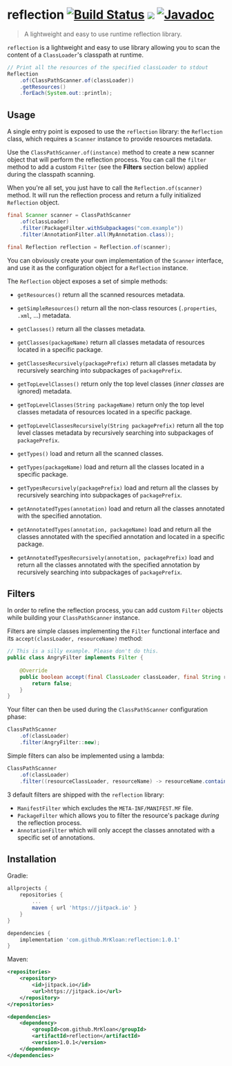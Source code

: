 # reflection [![Build Status](https://travis-ci.org/MrKloan/reflection.svg?branch=master)](https://travis-ci.org/MrKloan/reflection) [![](https://jitpack.io/v/mrkloan/reflection.svg)](https://jitpack.io/#mrkloan/reflection) [![Javadoc](https://img.shields.io/badge/docs-Javadoc-blue.svg)](https://mrkloan.github.io/reflection/index.html)
> A lightweight and easy to use runtime reflection library. 

`reflection` is a lightweight and easy to use library allowing you to scan the content of a `ClassLoader`'s
classpath at runtime.

```java
// Print all the resources of the specified classLoader to stdout
Reflection
	.of(ClassPathScanner.of(classLoader))
	.getResources()
	.forEach(System.out::println);
```

## Usage 

A single entry point is exposed to use the `reflection` library: the `Reflection` class, which requires a `Scanner`
instance to provide resources metadata.

Use the `ClassPathScanner.of(instance)` method to create a new scanner object that will perform the reflection process.
You can call the `filter` method to add a custom `Filter` (see the **Filters** section below) applied during the 
classpath scanning.

When you're all set, you just have to call the `Reflection.of(scanner)` method. It will run the reflection process and
return a fully initialized `Reflection` object.

```java
final Scanner scanner = ClassPathScanner
	.of(classLoader)
	.filter(PackageFilter.withSubpackages("com.example"))
	.filter(AnnotationFilter.all(MyAnnotation.class));

final Reflection reflection = Reflection.of(scanner);
```

You can obviously create your own implementation of the `Scanner` interface, and use it as the configuration object for
a `Reflection` instance.

The `Reflection` object exposes a set of simple methods:

 - `getResources()` return all the scanned resources metadata.
 - `getSimpleResources()` return all the non-class resources (`.properties`, `.xml`, ...) metadata.
 
 
 - `getClasses()` return all the classes metadata.
 - `getClasses(packageName)` return all classes metadata of resources located in a specific package.
 - `getClassesRecursively(packagePrefix)` return all classes metadata by recursively searching into subpackages of `packagePrefix`.
 
 
 - `getTopLevelClasses()` return only the top level classes (*inner classes* are ignored) metadata.
 - `getTopLevelClasses(String packageName)` return only the top level classes metadata of resources located in a specific package.
 - `getTopLevelClassesRecursively(String packagePrefix)` return all the top level classes metadata by recursively searching
	into subpackages of `packagePrefix`.


 - `getTypes()` load and return all the scanned classes.
 - `getTypes(packageName)` load and return all the classes located in a specific package.
 - `getTypesRecursively(packagePrefix)` load and return all the classes by recursively searching into subpackages of `packagePrefix`.
 
 
 - `getAnnotatedTypes(annotation)` load and return all the classes annotated with the specified annotation.
 - `getAnnotatedTypes(annotation, packageName)` load and return all the classes annotated with the specified annotation and
	located in a specific package.
 - `getAnnotatedTypesRecursively(annotation, packagePrefix)` load and return all the classes annotated with the specified
	annotation by recursively searching into subpackages of `packagePrefix`.

## Filters

In order to refine the reflection process, you can add custom `Filter` objects while building your `ClassPathScanner` 
instance.

Filters are simple classes implementing the `Filter` functional interface and its `accept(classLoader, resourceName)`
method:

```java
// This is a silly example. Please don't do this.
public class AngryFilter implements Filter {
	
	@Override
	public boolean accept(final ClassLoader classLoader, final String resourceName) {
		return false;
	}
}
```

Your filter can then be used during the `ClassPathScanner` configuration phase:
```java
ClassPathScanner
	.of(classLoader)
	.filter(AngryFilter::new);
```

Simple filters can also be implemented using a lambda:
```java
ClassPathScanner
	.of(classLoader)
	.filter((resourceClassLoader, resourceName) -> resourceName.contains("Filter"));
```

3 default filters are shipped with the `reflection` library:

 - `ManifestFilter` which excludes the `META-INF/MANIFEST.MF` file.
 - `PackageFilter` which allows you to filter the resource's package *during* the reflection process.
 - `AnnotationFilter` which will only accept the classes annotated with a specific set of annotations.

## Installation

Gradle:
```groovy
allprojects {
	repositories {
		...
		maven { url 'https://jitpack.io' }
	}
}

dependencies {
	implementation 'com.github.MrKloan:reflection:1.0.1'
}
```

Maven:
```xml
<repositories>
	<repository>
		<id>jitpack.io</id>
		<url>https://jitpack.io</url>
	</repository>
</repositories>

<dependencies>
	<dependency>
		<groupId>com.github.MrKloan</groupId>
		<artifactId>reflection</artifactId>
		<version>1.0.1</version>
	</dependency>
</dependencies>
```